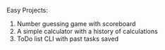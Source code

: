 Easy Projects:
1) Number guessing game with scoreboard
2) A simple calculator with a history of calculations
3) ToDo list CLI with past tasks saved

